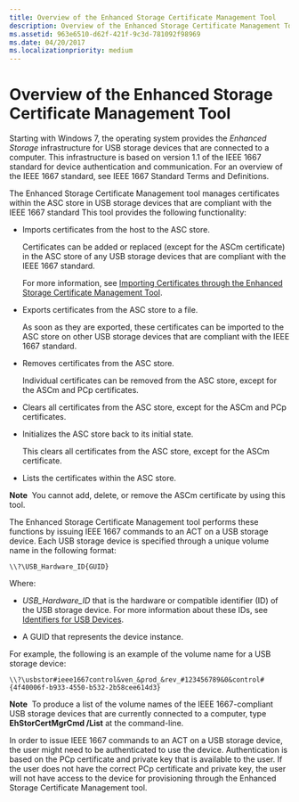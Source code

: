 ```yaml
---
title: Overview of the Enhanced Storage Certificate Management Tool
description: Overview of the Enhanced Storage Certificate Management Tool
ms.assetid: 963e6510-d62f-421f-9c3d-781092f98969
ms.date: 04/20/2017
ms.localizationpriority: medium
---
```


# Overview of the Enhanced Storage Certificate Management Tool


Starting with Windows 7, the operating system provides the *Enhanced Storage* infrastructure for USB storage devices that are connected to a computer. This infrastructure is based on version 1.1 of the IEEE 1667 standard for device authentication and communication. For an overview of the IEEE 1667 standard, see IEEE 1667 Standard Terms and Definitions.

The Enhanced Storage Certificate Management tool manages certificates within the ASC store in USB storage devices that are compliant with the IEEE 1667 standard This tool provides the following functionality:

-   Imports certificates from the host to the ASC store.

    Certificates can be added or replaced (except for the ASCm certificate) in the ASC store of any USB storage devices that are compliant with the IEEE 1667 standard.

    For more information, see [Importing Certificates through the Enhanced Storage Certificate Management Tool](importing-certificates-by-using-the-enhanced-storage-certificate-manag.md).

-   Exports certificates from the ASC store to a file.

    As soon as they are exported, these certificates can be imported to the ASC store on other USB storage devices that are compliant with the IEEE 1667 standard.

-   Removes certificates from the ASC store.

    Individual certificates can be removed from the ASC store, except for the ASCm and PCp certificates.

-   Clears all certificates from the ASC store, except for the ASCm and PCp certificates.

-   Initializes the ASC store back to its initial state.

    This clears all certificates from the ASC store, except for the ASCm certificate.

-   Lists the certificates within the ASC store.

**Note**  You cannot add, delete, or remove the ASCm certificate by using this tool.

 

The Enhanced Storage Certificate Management tool performs these functions by issuing IEEE 1667 commands to an ACT on a USB storage device. Each USB storage device is specified through a unique volume name in the following format:

```
\\?\USB_Hardware_ID{GUID}
```

Where:

-   *USB\_Hardware\_ID* that is the hardware or compatible identifier (ID) of the USB storage device. For more information about these IDs, see [Identifiers for USB Devices](https://msdn.microsoft.com/library/windows/hardware/ff546284).

-   A GUID that represents the device instance.

For example, the following is an example of the volume name for a USB storage device:

```
\\?\usbstor#ieee1667control&ven_&prod_&rev_#123456789&0&control#{4f40006f-b933-4550-b532-2b58cee614d3}
```

**Note**  To produce a list of the volume names of the IEEE 1667-compliant USB storage devices that are currently connected to a computer, type **EhStorCertMgrCmd /List** at the command-line.

 

In order to issue IEEE 1667 commands to an ACT on a USB storage device, the user might need to be authenticated to use the device. Authentication is based on the PCp certificate and private key that is available to the user. If the user does not have the correct PCp certificate and private key, the user will not have access to the device for provisioning through the Enhanced Storage Certificate Management tool.

 

 





